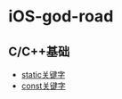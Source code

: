 # iOS-god-road
## C/C++基础
- [static关键字](http://flyingcat2013.blog.51cto.com/7061638/1564695)
- [const关键字](https://zh.wikipedia.org/wiki/%E5%A4%96%E9%83%A8%E5%8F%98%E9%87%8F)
